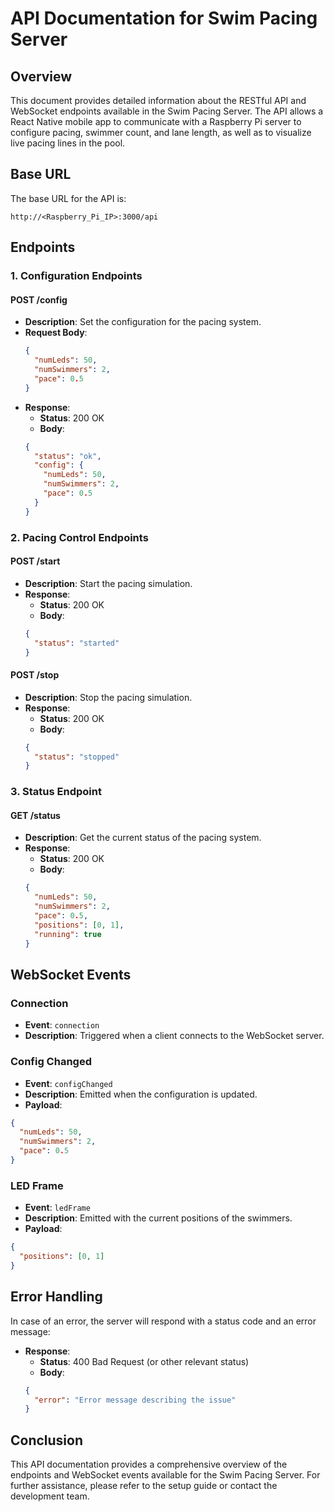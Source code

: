 # API Documentation for Swim Pacing Server

## Overview
This document provides detailed information about the RESTful API and WebSocket endpoints available in the Swim Pacing Server. The API allows a React Native mobile app to communicate with a Raspberry Pi server to configure pacing, swimmer count, and lane length, as well as to visualize live pacing lines in the pool.

## Base URL
The base URL for the API is:
```
http://<Raspberry_Pi_IP>:3000/api
```

## Endpoints

### 1. Configuration Endpoints

#### POST /config
- **Description**: Set the configuration for the pacing system.
- **Request Body**:
  ```json
  {
    "numLeds": 50,
    "numSwimmers": 2,
    "pace": 0.5
  }
  ```
- **Response**:
  - **Status**: 200 OK
  - **Body**:
  ```json
  {
    "status": "ok",
    "config": {
      "numLeds": 50,
      "numSwimmers": 2,
      "pace": 0.5
    }
  }
  ```

### 2. Pacing Control Endpoints

#### POST /start
- **Description**: Start the pacing simulation.
- **Response**:
  - **Status**: 200 OK
  - **Body**:
  ```json
  {
    "status": "started"
  }
  ```

#### POST /stop
- **Description**: Stop the pacing simulation.
- **Response**:
  - **Status**: 200 OK
  - **Body**:
  ```json
  {
    "status": "stopped"
  }
  ```

### 3. Status Endpoint

#### GET /status
- **Description**: Get the current status of the pacing system.
- **Response**:
  - **Status**: 200 OK
  - **Body**:
  ```json
  {
    "numLeds": 50,
    "numSwimmers": 2,
    "pace": 0.5,
    "positions": [0, 1],
    "running": true
  }
  ```

## WebSocket Events

### Connection
- **Event**: `connection`
- **Description**: Triggered when a client connects to the WebSocket server.

### Config Changed
- **Event**: `configChanged`
- **Description**: Emitted when the configuration is updated.
- **Payload**:
```json
{
  "numLeds": 50,
  "numSwimmers": 2,
  "pace": 0.5
}
```

### LED Frame
- **Event**: `ledFrame`
- **Description**: Emitted with the current positions of the swimmers.
- **Payload**:
```json
{
  "positions": [0, 1]
}
```

## Error Handling
In case of an error, the server will respond with a status code and an error message:
- **Response**:
  - **Status**: 400 Bad Request (or other relevant status)
  - **Body**:
  ```json
  {
    "error": "Error message describing the issue"
  }
  ```

## Conclusion
This API documentation provides a comprehensive overview of the endpoints and WebSocket events available for the Swim Pacing Server. For further assistance, please refer to the setup guide or contact the development team.